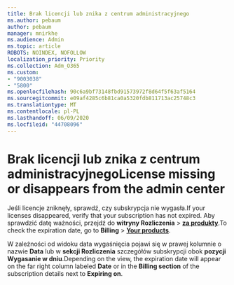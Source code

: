 ```yaml
---
title: Brak licencji lub znika z centrum administracyjnego
ms.author: pebaum
author: pebaum
manager: mnirkhe
ms.audience: Admin
ms.topic: article
ROBOTS: NOINDEX, NOFOLLOW
localization_priority: Priority
ms.collection: Adm_O365
ms.custom:
- "9003038"
- "5800"
ms.openlocfilehash: 90c6a9bf73148fbd91573972f8d64f5f63af5164
ms.sourcegitcommit: e09af4285c6b81ca0a5320fdb811713ac25748c3
ms.translationtype: MT
ms.contentlocale: pl-PL
ms.lasthandoff: 06/09/2020
ms.locfileid: "44708096"
---
```

# <a name="license-missing-or-disappears-from-the-admin-center"></a><span data-ttu-id="5a3cc-102">Brak licencji lub znika z centrum administracyjnego</span><span class="sxs-lookup"><span data-stu-id="5a3cc-102">License missing or disappears from the admin center</span></span>


<span data-ttu-id="5a3cc-103">Jeśli licencje zniknęły, sprawdź, czy subskrypcja nie wygasła.</span><span class="sxs-lookup"><span data-stu-id="5a3cc-103">If your licenses disappeared, verify that your subscription has not expired.</span></span> <span data-ttu-id="5a3cc-104">Aby sprawdzić datę ważności, przejdź do **witryny Rozliczenia**   >   **[za produkty](https://go.microsoft.com/fwlink/p/?linkid=842054)**.</span><span class="sxs-lookup"><span data-stu-id="5a3cc-104">To check the expiration date, go to  **Billing**  >  **[Your products](https://go.microsoft.com/fwlink/p/?linkid=842054)**.</span></span>  

<span data-ttu-id="5a3cc-105">W zależności od widoku data wygaśnięcia pojawi się w prawej kolumnie o nazwie **Data** lub w **sekcji Rozliczenia** szczegółów subskrypcji obok **pozycji Wygasanie w dniu**.</span><span class="sxs-lookup"><span data-stu-id="5a3cc-105">Depending on the view, the expiration date will appear on the far right column labeled  **Date**  or in the  **Billing section**  of the subscription details next to  **Expiring on**.</span></span>